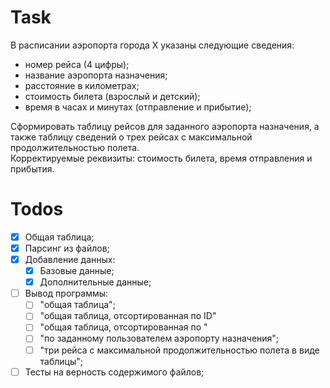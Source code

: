 # Task

В расписании аэропорта города X указаны следующие сведения:
- номер рейса (4 цифры);
- название аэропорта назначения;
- расстояние в километрах;
- стоимость билета (взрослый и детский);
- время в часах и минутах (отправление и прибытие);

Сформировать таблицу рейсов для заданного аэропорта назначения, а также таблицу сведений о трех рейсах с максимальной продолжительностью полета.\
Корректируемые реквизиты: стоимость билета, время отправления и прибытия.

# Todos

- [x] Общая таблица;
- [x] Парсинг из файлов;
- [x] Добавление данных:
  - [x] Базовые данные;
  - [x] Дополнительные данные;
- [ ] Вывод программы:
  - [ ] "общая таблица";
  - [ ] "общая таблица, отсортированная по ID"
  - [ ] "общая таблица, отсортированная по "
  - [ ] "по заданному пользователем аэропорту назначения";
  - [ ] "три рейса с максимальной продолжительностью полета в виде таблицы";
- [ ] Тесты на верность содержимого файлов;
